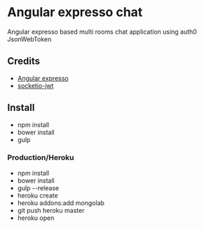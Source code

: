 # Angular  expresso chat
Angular expresso based multi rooms chat application
using auth0 JsonWebToken

## Credits
* [Angular expresso](https://github.com/whisher/angular-expresso-chat)
* [socketio-jwt](https://github.com/auth0/socketio-jwt)

## Install
* npm install
* bower install
* gulp

### Production/Heroku
* npm install
* bower install
* gulp --release
* heroku create
* heroku addons:add mongolab
* git push heroku master
* heroku open

